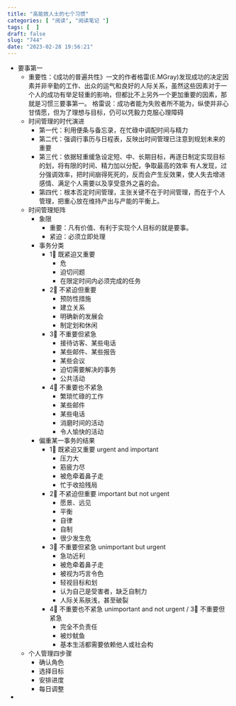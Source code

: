 ```yaml
---
title: "高能效人士的七个习惯"
categories: [ "阅读", "阅读笔记 "]
tags: [  ]
draft: false
slug: "744"
date: "2023-02-28 19:56:21"
---
```



* 要事第一
  * 重要性：《成功的普遍共性》一文的作者格雷(E.MGray)发现成功的决定因素并非辛勤的工作、出众的运气和良好的人际关系，虽然这些因素对于一个人的成功有举足轻重的影响，但都比不上另外一个更加重要的因素，那就是习惯三要事第一。
    格雷说：成功者能为失败者所不能为，纵使并非心甘情愿，但为了理想与目标，仍可以凭毅力克服心理障碍
  * 时间管理的时代演进
    * 第一代：利用便条与备忘录，在忙碌中调配时间与精力
    * 第二代：强调行事历与日程表，反映出时间管理已注意到规划未来的重要
    * 第三代：依据轻重缓急设定短、中、长期目标，再逐日制定实现目标的划，将有限的时间、精力加以分配，争取最高的效率
      有人发现，过分强调效率，把时间崩得死死的，反而会产生反效果，使人失去增进感情、满足个人需要以及享受意外之喜的会。
    * 第四代：根本否定时间管理，主张关键不在于时间管理，而在于个人管理，把重心放在维持产出与产能的平衡上。
  * 时间管理矩阵
    * 象限
      * 重要：凡有价值、有利于实现个人目标的就是要事。
      * 紧迫：必须立即处理
    * 事务分类
      * 1⃣️ 既紧迫又重要
        * 危
        * 迫切问题
        * 在限定时间内必须完成的任务
      * 2⃣️ 不紧迫但重要
        * 预防性措施
        * 建立关系
        * 明确新的发展会
        * 制定划和休闲
      * 3⃣️ 不重要但紧急
        * 接待访客、某些电话
        * 某些邮件、某些报告
        * 某些会议
        * 迫切需要解决的事务
        * 公共活动
      * 4⃣️ 不重要也不紧急
        * 繁琐忙碌的工作
        * 某些邮件
        * 某些电话
        * 消磨时间的活动
        * 令人愉快的活动
    * 偏重某一事务的结果
      * 1⃣️ 既紧迫又重要 urgent and important
        * 压力大
        * 筋疲力尽
        * 被危牵着鼻子走
        * 忙于收拾残局
      * 2⃣️ 不紧迫但重要 important but not urgent
        * 愿景、远见
        * 平衡
        * 自律
        * 自制
        * 很少发生危
      * 3⃣️ 不重要但紧急 unimportant but urgent
        * 急功近利
        * 被危牵着鼻子走
        * 被视为巧言令色
        * 轻视目标和划
        * 认为自己是受害者，缺乏自制力
        * 人际关系肤浅，甚至破裂
      * 4⃣️ 不重要也不紧急 unimportant and not urgent / 3⃣️ 不重要但紧急
        * 完全不负责任
        * 被炒鱿鱼
        * 基本生活都需要依赖他人或社会构
  * 个人管理四步骤
    * 确认角色
    * 选择目标
    * 安排进度
    * 每日调整
* 



